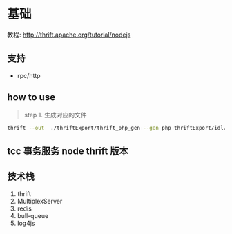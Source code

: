 # 基础

教程: <http://thrift.apache.org/tutorial/nodejs>

## 支持

- rpc/http

## how to use

> step 1. 生成对应的文件

```bash
thrift --out  ./thriftExport/thrift_php_gen --gen php thriftExport/idl/tcc.thrift
```


## tcc 事务服务 node thrift 版本




## 技术栈

1. thrift
2. MultiplexServer
3. redis
4. bull-queue
5. log4js
